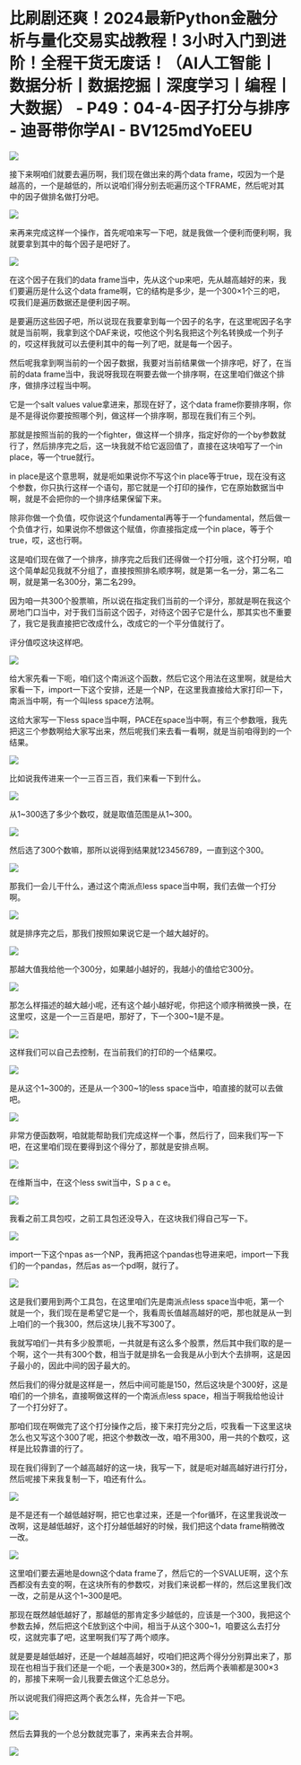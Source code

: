 # 比刷剧还爽！2024最新Python金融分析与量化交易实战教程！3小时入门到进阶！全程干货无废话！（AI人工智能丨数据分析丨数据挖掘丨深度学习丨编程丨大数据） - P49：04-4-因子打分与排序 - 迪哥带你学AI - BV125mdYoEEU

![](img/489d81e83a43d837298b761a8a062cfa_0.png)

接下来啊咱们就要去遍历啊，我们现在做出来的两个data frame，哎因为一个是越高的，一个是越低的，所以说咱们得分别去呃遍历这个TFRAME，然后呢对其中的因子做排名做打分吧。



![](img/489d81e83a43d837298b761a8a062cfa_2.png)

来再来完成这样一个操作，首先呢咱来写一下吧，就是我做一个便利而便利啊，我就要拿到其中的每个因子是吧好了。



![](img/489d81e83a43d837298b761a8a062cfa_4.png)

在这个因子在我们的data frame当中，先从这个up来吧，先从越高越好的来，我们要遍历是什么这个data frame啊，它的结构是多少，是一个300×1个三的吧，哎我们是遍历数据还是便利因子啊。

是要遍历这些因子吧，所以说现在我要拿到每一个因子的名字，在这里呢因子名字就是当前啊，我拿到这个DAF来说，哎他这个列名我把这个列名转换成一个列子的，哎这样我就可以去便利其中的每一列了吧，就是每一个因子。

然后呢我拿到啊当前的一个因子数据，我要对当前结果做一个排序吧，好了，在当前的data frame当中，我说呀我现在啊要去做一个排序啊，在这里咱们做这个排序，做排序过程当中啊。

它是一个salt values value拿进来，那现在好了，这个data frame你要排序啊，你是不是得说你要按照哪个列，做这样一个排序啊，那现在我们有三个列。

那就是按照当前的我的一个fighter，做这样一个排序，指定好你的一个by参数就行了，然后排序完之后，这一块我就不给它返回值了，直接在这块咱写了一个in place，等一个true就行。

in place是这个意思啊，就是呃如果说你不写这个in place等于true，现在没有这个参数，你只执行这样一个语句，那它就是一个打印的操作，它在原始数据当中啊，就是不会把你的一个排序结果保留下来。

除非你做一个负值，哎你说这个fundamental再等于一个fundamental，然后做一个负值才行，如果说你不想做这个赋值，你直接指定成一个in place，等于个true，哎，这也行啊。

这是咱们现在做了一个排序，排序完之后我们还得做一个打分哦，这个打分啊，咱这个简单起见我就不分组了，直接按照排名顺序啊，就是第一名一分，第二名二啊，就是第一名300分，第二名299。

因为咱一共300个股票嘛，所以说在指定我们当前的一个评分，那就是啊在我这个房地门口当中，对于我们当前这个因子，对待这个因子它是什么，那其实也不重要了，我它是我直接把它改成什么，改成它的一个平分值就行了。

评分值哎这块这样吧。

![](img/489d81e83a43d837298b761a8a062cfa_6.png)

给大家先看一下呃，咱们这个南派这个函数，然后它这个用法在这里啊，就是给大家看一下，import一下这个安排，还是一个NP，在这里我直接给大家打印一下，南派当中啊，有一个叫less space方法啊。

这给大家写一下less space当中啊，PACE在space当中啊，有三个参数哦，我先把这三个参数啊给大家写出来，然后呢我们来去看一看啊，就是当前咱得到的一个结果。



![](img/489d81e83a43d837298b761a8a062cfa_8.png)

比如说我传进来一个一三百三百，我们来看一下到什么。

![](img/489d81e83a43d837298b761a8a062cfa_10.png)

从1~300选了多少个数哎，就是取值范围是从1~300。

![](img/489d81e83a43d837298b761a8a062cfa_12.png)

然后选了300个数嘛，那所以说得到结果就123456789，一直到这个300。

![](img/489d81e83a43d837298b761a8a062cfa_14.png)

那我们一会儿干什么，通过这个南派点less space当中啊，我们去做一个打分啊。

![](img/489d81e83a43d837298b761a8a062cfa_16.png)

就是排序完之后，那我们按照如果说它是一个越大越好的。

![](img/489d81e83a43d837298b761a8a062cfa_18.png)

那越大值我给他一个300分，如果越小越好的，我越小的值给它300分。

![](img/489d81e83a43d837298b761a8a062cfa_20.png)

那怎么样描述的越大越小呢，还有这个越小越好呢，你把这个顺序稍微换一换，在这里哎，这是一个一三百是吧，那好了，下一个300~1是不是。



![](img/489d81e83a43d837298b761a8a062cfa_22.png)

这样我们可以自己去控制，在当前我们的打印的一个结果哎。

![](img/489d81e83a43d837298b761a8a062cfa_24.png)

是从这个1~300的，还是从一个300~1的less space当中，咱直接的就可以去做吧。

![](img/489d81e83a43d837298b761a8a062cfa_26.png)

非常方便函数啊，咱就能帮助我们完成这样一个事，然后行了，回来我们写一下吧，在这里咱们现在要得到这个得分了，那就是安排点啊。



![](img/489d81e83a43d837298b761a8a062cfa_28.png)

在维斯当中，在这个less swit当中，S p a c e。

![](img/489d81e83a43d837298b761a8a062cfa_30.png)

我看之前工具包哎，之前工具包还没导入，在这块我们得自己写一下。

![](img/489d81e83a43d837298b761a8a062cfa_32.png)

import一下这个npas as一个NP，我再把这个pandas也导进来吧，import一下我们的一个pandas，然后as as一个pd啊，就行了。



![](img/489d81e83a43d837298b761a8a062cfa_34.png)

这是我们要用到两个工具包，在这里咱们先是南派点less space当中呃，第一个就是一个，我们现在是希望它是一个，我看周长值越高越好的吧，那也就是从一到上咱们的一个我300，然后这块儿我不写300了。

我就写咱们一共有多少股票呃，一共就是有这么多个股票，然后其中我们取的是一个啊，这个一共有300个数，相当于就是排名一会我是从小到大个去排啊，这是因子最小的，因此中间的因子最大的。

然后我们的得分就是这样是一，然后中间可能是150，然后这块是个300好，这是咱们的一个排名，直接啊做这样的一个南派点less space，相当于啊我给他设计了一个打分好了。

那咱们现在啊做完了这个打分操作之后，接下来打完分之后，哎我看一下这里这块怎么也又写这个300了呢，把这个参数改一改，咱不用300，用一共的个数哎，这样是比较靠谱的行了。

现在我们得到了一个越高越好的这一块，我写一下，就是呃对越高越好进行打分，然后呢接下来我复制一下，咱还有什么。



![](img/489d81e83a43d837298b761a8a062cfa_36.png)

是不是还有一个越低越好啊，把它也拿过来，还是一个for循环，在这里我说改一改啊，这是越低越好，这个打分越低越好的时候，我们把这个data frame稍微改一改。



![](img/489d81e83a43d837298b761a8a062cfa_38.png)

这里咱们要去遍地是down这个data frame了，然后它的一个SVALUE啊，这个东西都没有去变的啊，在这块所有的参数哎，对我们来说都一样的，然后这里我们改一改，之前是从这个1~300是吧。

那现在既然越低越好了，那越低的那肯定多少越低的，应该是一个300，我把这个参数去掉，然后把这个E放到这个中间，相当于从这个300~1，咱要这么去打分哎，这就完事了吧，这里啊我们写了两个顺序。

就是要是越低越好，还是一个越越高越好，哎咱们把这两个得分分别算出来了，那现在也相当于我们还是一个呃，一个表是300×3的，然后两个表嘛都是300×3的，那接下来啊一会儿我要去做这个汇总总分。

所以说呢我们得把这两个表怎么样，先合并一下吧。

![](img/489d81e83a43d837298b761a8a062cfa_40.png)

然后去算我的一个总分数就完事了，来再来去合并啊。

![](img/489d81e83a43d837298b761a8a062cfa_42.png)